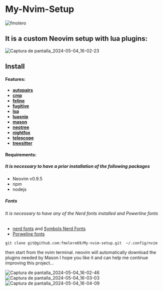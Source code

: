 # My-Nvim-Setup

![fmolero](https://github.com/fmolero69/My-nvim-setup/assets/116031640/dd1e8aeb-f18c-4cc0-9a71-e393ce50f1fb)

##  **It is a custom Neovim setup with lua plugins:**

![Captura de pantalla_2024-05-04_16-02-23](https://github.com/fmolero69/My-nvim-setup/assets/116031640/82e65b00-bdbb-4220-8a3c-f3e9948b0ac4)

## Install

####  Features:

- **[autopairs](https://github.com/windwp/nvim-autopairshttp:// "autopairs")**
- **[cmp](http://https://github.com/hrsh7th/nvim-cmp "cmp")**
- **[feline](http://https://github.com/freddiehaddad/feline.nvim "feline")**
- **[fugitive](http://https://github.com/tpope/vim-fugitive "fugitive")**
-  **[lsp](http://https://github.com/neovim/nvim-lspconfig "lsp")**
-  **[luasnip](http://https://github.com/L3MON4D3/LuaSnip "luasnip")**
- **[mason](http://https://github.com/williamboman/mason.nvim "mason")**
- **[neotree](https://github.com/nvim-neo-tree/neo-tree.nvimhttp:// "neotree")**
-  **[nightfox](http://https://github.com/EdenEast/nightfox.nvim "nightfox")**
- **[telescope](http://https://github.com/nvim-telescope/telescope.nvim "telescope")**
- **[treesitter](http://https://github.com/nvim-treesitter/nvim-treesitter "treesitter")**

#### Requirements:
##### It is necessary to have a prior installation of the following packages
- Neovim v0.9.5
- npm
- nodejs
##### Fonts
###### It is necessary to have any of the Nerd fonts installed and Powerline fonts
- [nerd fonts](http://https://www.nerdfonts.com/font-downloads "nerd fonts") and [Symbols Nerd Fonts](http://https://github.com/ryanoasis/nerd-fonts/releases/download/v3.2.1/NerdFontsSymbolsOnly.zip "Symbols Nerd Fonts")
- [Porweline fonts](http:/https://github.com/powerline/powerline/ "Porweline fonts")


```
git clone git@github.com:fmolero69/My-nvim-setup.git  ~/.config/nvim
```
<p>
then start from the nvim terminal.
neovim will automatically download the plugins needed by Mason
I hope you like it and can help me continue improving this project...
</p>


![Captura de pantalla_2024-05-04_16-02-46](https://github.com/fmolero69/My-nvim-setup/assets/116031640/59f1cf96-425d-4503-a6e7-6c34b381bb9e)
![Captura de pantalla_2024-05-04_16-03-03](https://github.com/fmolero69/My-nvim-setup/assets/116031640/f0be8083-ed35-4e2c-b29f-972ff12f92f0)
![Captura de pantalla_2024-05-04_16-04-09](https://github.com/fmolero69/My-nvim-setup/assets/116031640/46211fcb-b037-4a8c-a041-29338e68aaf6)




